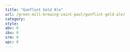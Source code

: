 ```yaml
---
title: "Gunflint Gold Ale"
url: /green-mill-brewing-saint-paul/gunflint-gold-ale/
category: 
style: 
abv: 0
ibu: 0
srm: 0
upc: 0
---
```



